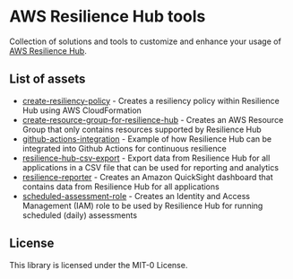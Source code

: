 # AWS Resilience Hub tools

Collection of solutions and tools to customize and enhance your usage of [AWS Resilience Hub](https://aws.amazon.com/resilience-hub/). 

## List of assets

* [create-resiliency-policy](./create-resiliency-policy) - Creates a resiliency policy within Resilience Hub using AWS CloudFormation
* [create-resource-group-for-resilience-hub](./create-resource-group-for-resilience-hub) - Creates an AWS Resource Group that only contains resources supported by Resilience Hub
* [github-actions-integration](./github-actions-integration) - Example of how Resilience Hub can be integrated into Github Actions for continuous resilience
* [resilience-hub-csv-export](./resilience-hub-csv-export) - Export data from Resilience Hub for all applications in a CSV file that can be used for reporting and analytics
* [resilience-reporter](./resilience-reporter) - Creates an Amazon QuickSight dashboard that contains data from Resilience Hub for all applications
* [scheduled-assessment-role](./scheduled-assessment-role) - Creates an Identity and Access Management (IAM) role to be used by Resilience Hub for running scheduled (daily) assessments

## License

This library is licensed under the MIT-0 License.
